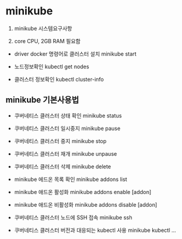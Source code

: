 # minikube

1. minikube 시스템요구사항

2. core CPU, 2GB RAM 필요함

* driver docker 명령어로 클러스터 설치
    minikube start

* 노드정보확인
    kubectl get nodes

* 클러스터 정보확인
    kubectl cluster-info

## minikube 기본사용법

* 쿠버네티스 클러스터 상태 확인
    minikube status

* 쿠버네티스 클러스터 일시중지
    minikube pause

* 쿠버네티스 클러스터 중지
    minikube stop

* 쿠버네티스 클러스터 재개
    minikube unpause

* 쿠버네티스 클러스터 삭제
    minikube delete

* minikube 에드온 목록 확인
    minikube addons list

* minikube 애드온 활성화
    minikube addons enable [addon]

* minikube 애드온 비활성화
    minikube addons disable [addon]

* 쿠버네티스 클러스터 노드에 SSH 접속
    minikube ssh

* 쿠버네티스 클러스터 버전과 대응되는 kubectl 사용
    minikube kubectl ...
